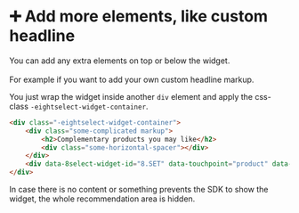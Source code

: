 # ➕ Add more elements, like custom headline

You can add any extra elements on top or below the widget.\
\
For example if you want to add your own custom headline markup.&#x20;

You just wrap the widget inside another `div` element and apply the css-class `-eightselect-widget-container`.

```html
<div class="-eightselect-widget-container">
    <div class="some-complicated markup">
        <h2>Complementary products you may like</h2>
        <div class="some-horizontal-spacer"></div>
    </div>
    <div data-8select-widget-id="8.SET" data-touchpoint="product" data-sku="42"></div>
</div>
```

In case there is no content or something prevents the SDK to show the widget, the whole recommendation area is hidden.
